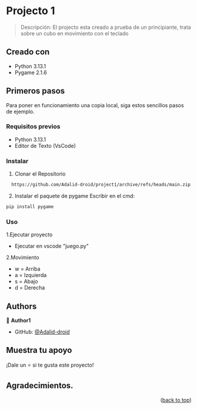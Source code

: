 <a name="readme-top"></a>

# Projecto 1

> Descripción:
  El projecto esta creado a prueba de un principiante, trata sobre un cubo en movimiento con el teclado 
  
## Creado con

- Python 3.13.1
- Pygame 2.1.6

## Primeros pasos

Para poner en funcionamiento una copia local, siga estos sencillos pasos de ejemplo.

### Requisitos previos

- Python 3.13.1
- Editor de Texto (VsCode)

### Instalar

1. Clonar el Repositorio
```sh
  https://github.com/Adalid-droid/project1/archive/refs/heads/main.zip
```
2. Instalar el paquete de pygame
  Escribir en el cmd:
```sh
pip install pygame
```

### Uso

1.Ejecutar proyecto
- Ejecutar en vscode "juego.py"

2.Movimiento
- w = Arriba
- a = Izquierda
- s = Abajo
- d = Derecha

## Authors
👤 **Author1**

- GitHub: [@Adalid-droid](https://github.com/Adalid-droid)
  
## Muestra tu apoyo

¡Dale un ⭐️ si te gusta este proyecto!

## Agradecimientos.

<p align="right">(<a href="#readme-top">back to top</a>)</p>

